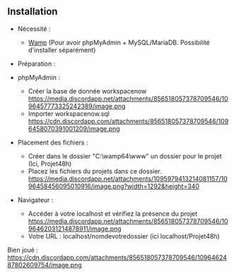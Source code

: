 
## Installation

- Nécessité :
    - [Wamp](https://www.wampserver.com) (Pour avoir phpMyAdmin + MySQL/MariaDB. Possibilité d'installer séparément)

- Préparation :
- phpMyAdmin : 
    - Créer la base de donnée workspacenow
    https://media.discordapp.net/attachments/856518057378709546/1096457773325242389/image.png
    - Importer workspacenow.sql
    https://cdn.discordapp.com/attachments/856518057378709546/1096458070391001209/image.png

- Placement des fichiers :
    - Créer dans le dossier "C:\wamp64\www\" un dossier pour le projet (Ici, Projet48h)
    - Placez les fichiers du projets dans ce dossier.
    https://media.discordapp.net/attachments/1095979413214081157/1096458456095010916/image.png?width=1292&height=340

- Navigateur :
    - Accéder à votre localhost et vérifiez la présence du projet
    https://media.discordapp.net/attachments/856518057378709546/1096462031214878911/image.png
    - Votre URL : localhost/nomdevotredossier (ici localhost/Projet48h)

Bien joué :
https://cdn.discordapp.com/attachments/856518057378709546/1096462487802609754/image.png
